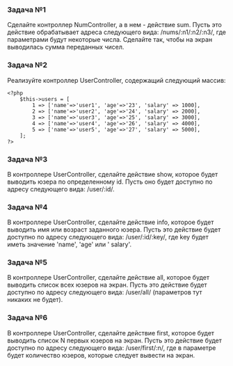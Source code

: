 ### Задача №1

Сделайте контроллер NumController, а в нем - действие sum. Пусть это действие обрабатывает адреса следующего вида:
/nums/:n1/:n2/:n3/, где параметрами будут некоторые числа. Сделайте так, чтобы на экран выводилась сумма переданных
чисел.

### Задача №2

Реализуйте контроллер UserController, содержащий следующий массив:

    <?php
        $this->users = [
            1 => ['name'=>'user1', 'age'=>'23', 'salary' => 1000],
            2 => ['name'=>'user2', 'age'=>'24', 'salary' => 2000],
            3 => ['name'=>'user3', 'age'=>'25', 'salary' => 3000],
            4 => ['name'=>'user4', 'age'=>'26', 'salary' => 4000],
            5 => ['name'=>'user5', 'age'=>'27', 'salary' => 5000],
        ];
    ?>

### Задача №3

В контроллере UserController, сделайте действие show, которое будет выводить юзера по определенному id. Пусть оно будет
доступно по адресу следующего вида: /user/:id/.

### Задача №4

В контроллере UserController, сделайте действие info, которое будет выводить имя или возраст заданного юзера. Пусть это
действие будет доступно по адресу следующего вида: /user/:id/:key/, где key будет иметь значение 'name', 'age' или '
salary'.

### Задача №5

В контроллере UserController, сделайте действие all, которое будет выводить список всех юзеров на экран. Пусть это
действие будет доступно по адресу следующего вида: /user/all/ (параметров тут никаких не будет).

### Задача №6

В контроллере UserController, сделайте действие first, которое будет выводить список N первых юзеров на экран. Пусть это
действие будет доступно по адресу следующего вида: /user/first/:n/, где в параметре будет количество юзеров, которые
следует вывести на экран.